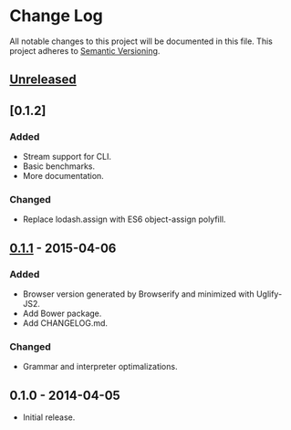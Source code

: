 # Change Log
All notable changes to this project will be documented in this file.
This project adheres to [Semantic Versioning](http://semver.org/).

## [Unreleased]

## [0.1.2]
### Added
- Stream support for CLI.
- Basic benchmarks.
- More documentation.

### Changed
- Replace lodash.assign with ES6 object-assign polyfill.

## [0.1.1] - 2015-04-06
### Added
- Browser version generated by Browserify and minimized with Uglify-JS2.
- Add Bower package.
- Add CHANGELOG.md.

### Changed
- Grammar and interpreter optimalizations. 

## 0.1.0 - 2014-04-05
- Initial release.

[Unreleased]: https://github.com/burningtree/uson/compare/0.1.1...master
[0.1.1]: https://github.com/burningtree/uson/compare/0.1.1...0.1.2
[0.1.1]: https://github.com/burningtree/uson/compare/0.1.0...0.1.1
